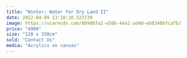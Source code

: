 ```yaml
---
title: "Winter; Water for Dry Land II"
date: 2022-04-09 13:18:38.523739
image: https://ucarecdn.com/809d6fa2-e586-44a1-ad40-eb8348bfca7b/
price: "4900"
size: "120 x 150cm"
sold: "Contact Us"
media: "Acrylics on canvas"
---
```


